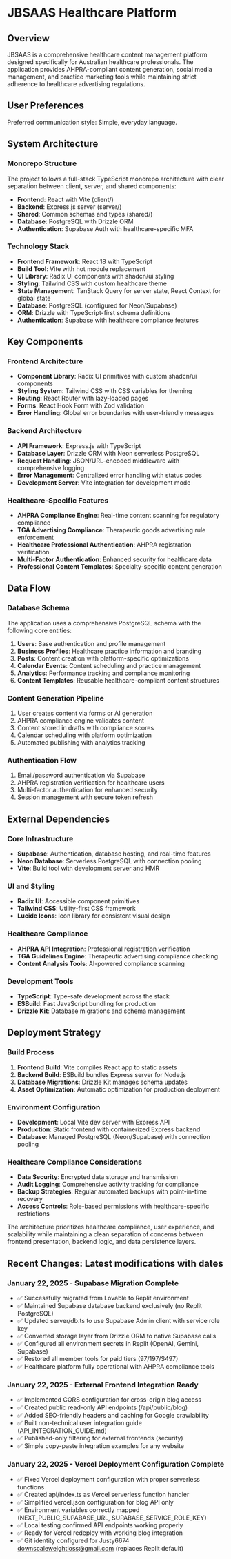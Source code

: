 # JBSAAS Healthcare Platform

## Overview

JBSAAS is a comprehensive healthcare content management platform designed specifically for Australian healthcare professionals. The application provides AHPRA-compliant content generation, social media management, and practice marketing tools while maintaining strict adherence to healthcare advertising regulations.

## User Preferences

Preferred communication style: Simple, everyday language.

## System Architecture

### Monorepo Structure
The project follows a full-stack TypeScript monorepo architecture with clear separation between client, server, and shared components:

- **Frontend**: React with Vite (client/)
- **Backend**: Express.js server (server/)
- **Shared**: Common schemas and types (shared/)
- **Database**: PostgreSQL with Drizzle ORM
- **Authentication**: Supabase Auth with healthcare-specific MFA

### Technology Stack
- **Frontend Framework**: React 18 with TypeScript
- **Build Tool**: Vite with hot module replacement
- **UI Library**: Radix UI components with shadcn/ui styling
- **Styling**: Tailwind CSS with custom healthcare theme
- **State Management**: TanStack Query for server state, React Context for global state
- **Database**: PostgreSQL (configured for Neon/Supabase)
- **ORM**: Drizzle with TypeScript-first schema definitions
- **Authentication**: Supabase with healthcare compliance features

## Key Components

### Frontend Architecture
- **Component Library**: Radix UI primitives with custom shadcn/ui components
- **Styling System**: Tailwind CSS with CSS variables for theming
- **Routing**: React Router with lazy-loaded pages
- **Forms**: React Hook Form with Zod validation
- **Error Handling**: Global error boundaries with user-friendly messages

### Backend Architecture
- **API Framework**: Express.js with TypeScript
- **Database Layer**: Drizzle ORM with Neon serverless PostgreSQL
- **Request Handling**: JSON/URL-encoded middleware with comprehensive logging
- **Error Management**: Centralized error handling with status codes
- **Development Server**: Vite integration for development mode

### Healthcare-Specific Features
- **AHPRA Compliance Engine**: Real-time content scanning for regulatory compliance
- **TGA Advertising Compliance**: Therapeutic goods advertising rule enforcement
- **Healthcare Professional Authentication**: AHPRA registration verification
- **Multi-Factor Authentication**: Enhanced security for healthcare data
- **Professional Content Templates**: Specialty-specific content generation

## Data Flow

### Database Schema
The application uses a comprehensive PostgreSQL schema with the following core entities:

1. **Users**: Base authentication and profile management
2. **Business Profiles**: Healthcare practice information and branding
3. **Posts**: Content creation with platform-specific optimizations
4. **Calendar Events**: Content scheduling and practice management
5. **Analytics**: Performance tracking and compliance monitoring
6. **Content Templates**: Reusable healthcare-compliant content structures

### Content Generation Pipeline
1. User creates content via forms or AI generation
2. AHPRA compliance engine validates content
3. Content stored in drafts with compliance scores
4. Calendar scheduling with platform optimization
5. Automated publishing with analytics tracking

### Authentication Flow
1. Email/password authentication via Supabase
2. AHPRA registration verification for healthcare users
3. Multi-factor authentication for enhanced security
4. Session management with secure token refresh

## External Dependencies

### Core Infrastructure
- **Supabase**: Authentication, database hosting, and real-time features
- **Neon Database**: Serverless PostgreSQL with connection pooling
- **Vite**: Build tool with development server and HMR

### UI and Styling
- **Radix UI**: Accessible component primitives
- **Tailwind CSS**: Utility-first CSS framework
- **Lucide Icons**: Icon library for consistent visual design

### Healthcare Compliance
- **AHPRA API Integration**: Professional registration verification
- **TGA Guidelines Engine**: Therapeutic advertising compliance checking
- **Content Analysis Tools**: AI-powered compliance scanning

### Development Tools
- **TypeScript**: Type-safe development across the stack
- **ESBuild**: Fast JavaScript bundling for production
- **Drizzle Kit**: Database migrations and schema management

## Deployment Strategy

### Build Process
1. **Frontend Build**: Vite compiles React app to static assets
2. **Backend Build**: ESBuild bundles Express server for Node.js
3. **Database Migrations**: Drizzle Kit manages schema updates
4. **Asset Optimization**: Automatic optimization for production deployment

### Environment Configuration
- **Development**: Local Vite dev server with Express API
- **Production**: Static frontend with containerized Express backend
- **Database**: Managed PostgreSQL (Neon/Supabase) with connection pooling

### Healthcare Compliance Considerations
- **Data Security**: Encrypted data storage and transmission
- **Audit Logging**: Comprehensive activity tracking for compliance
- **Backup Strategies**: Regular automated backups with point-in-time recovery
- **Access Controls**: Role-based permissions with healthcare-specific restrictions

The architecture prioritizes healthcare compliance, user experience, and scalability while maintaining a clean separation of concerns between frontend presentation, backend logic, and data persistence layers.

## Recent Changes: Latest modifications with dates

### January 22, 2025 - Supabase Migration Complete
- ✅ Successfully migrated from Lovable to Replit environment  
- ✅ Maintained Supabase database backend exclusively (no Replit PostgreSQL)
- ✅ Updated server/db.ts to use Supabase Admin client with service role key
- ✅ Converted storage layer from Drizzle ORM to native Supabase calls
- ✅ Configured all environment secrets in Replit (OpenAI, Gemini, Supabase)
- ✅ Restored all member tools for paid tiers ($97/$197/$497)
- ✅ Healthcare platform fully operational with AHPRA compliance tools

### January 22, 2025 - External Frontend Integration Ready
- ✅ Implemented CORS configuration for cross-origin blog access
- ✅ Created public read-only API endpoints (/api/public/blog)
- ✅ Added SEO-friendly headers and caching for Google crawlability
- ✅ Built non-technical user integration guide (API_INTEGRATION_GUIDE.md)
- ✅ Published-only filtering for external frontends (security)
- ✅ Simple copy-paste integration examples for any website

### January 22, 2025 - Vercel Deployment Configuration Complete
- ✅ Fixed Vercel deployment configuration with proper serverless functions
- ✅ Created api/index.ts as Vercel serverless function handler
- ✅ Simplified vercel.json configuration for blog API only
- ✅ Environment variables correctly mapped (NEXT_PUBLIC_SUPABASE_URL, SUPABASE_SERVICE_ROLE_KEY)
- ✅ Local testing confirmed API endpoints working properly
- ✅ Ready for Vercel redeploy with working blog integration
- ✅ Git identity configured for Justy6674 <downscaleweightloss@gmail.com> (replaces Replit default)